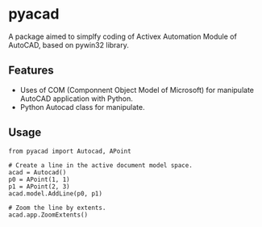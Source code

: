 # pyacad

A package aimed to simplfy coding of Activex Automation Module of AutoCAD, based on pywin32 library.


## Features

- Uses of COM (Componnent Object Model of Microsoft) for manipulate AutoCAD application with Python.
- Python Autocad class for manipulate.

## Usage

```
from pyacad import Autocad, APoint

# Create a line in the active document model space.
acad = Autocad()
p0 = APoint(1, 1)
p1 = APoint(2, 3)
acad.model.AddLine(p0, p1)

# Zoom the line by extents.
acad.app.ZoomExtents()
```